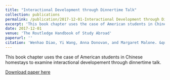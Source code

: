 ```yaml
---
title: "Interactional Development through Dinnertime Talk"
collection: publications
permalink: /publication/2017-12-01-Interactional Development through Dinnertime Talk-1
excerpt: 'This book chapter uses the case of American students in Chinese homestays to examine interactional developement through dinnertime talk.'
date: 2017-12-01
venue: 'The Routledge Handbook of Study Abroad'
paperurl: ''
citation: 'Wenhao Diao, Yi Wang, Anna Donovan, and Margaret Malone. &quot;Interactional Development through Dinnertime Talk: The Case of American Students in Chinese Homestays.&quot; <i>The Routledge Handbook of Study Abroad</i>. Forthcoming.'
---
```

This book chapter uses the case of American students in Chinese homestays to examine interactional developement through dinnertime talk.

[Download paper here](http://yiwz.me/files/paper1.pdf)
